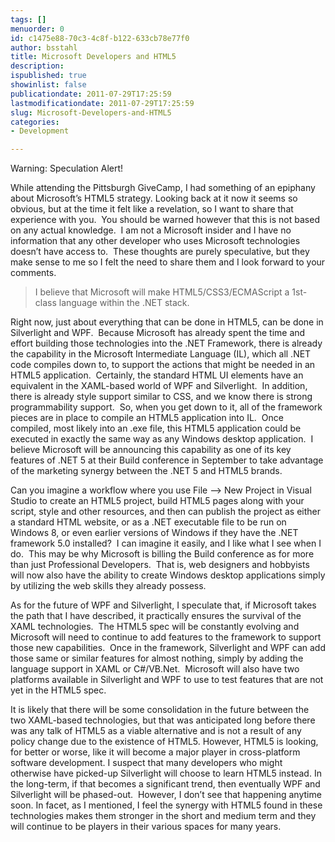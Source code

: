 ```yaml
---
tags: []
menuorder: 0
id: c1475e88-70c3-4c8f-b122-633cb78e77f0
author: bsstahl
title: Microsoft Developers and HTML5
description: 
ispublished: true
showinlist: false
publicationdate: 2011-07-29T17:25:59
lastmodificationdate: 2011-07-29T17:25:59
slug: Microsoft-Developers-and-HTML5
categories:
- Development

---
```


Warning: Speculation Alert!

While attending the Pittsburgh GiveCamp, I had something of an epiphany about Microsoft’s HTML5 strategy. Looking back at it now it seems so obvious, but at the time it felt like a revelation, so I want to share that experience with you.  You should be warned however that this is not based on any actual knowledge.  I am not a Microsoft insider and I have no information that any other developer who uses Microsoft technologies doesn’t have access to.  These thoughts are purely speculative, but they make sense to me so I felt the need to share them and I look forward to your comments.


> I believe that Microsoft will make HTML5/CSS3/ECMAScript a 1st-class language within the .NET stack.


Right now, just about everything that can be done in HTML5, can be done in Silverlight and WPF.  Because Microsoft has already spent the time and effort building those technologies into the .NET Framework, there is already the capability in the Microsoft Intermediate Language (IL), which all .NET code compiles down to, to support the actions that might be needed in an HTML5 application.  Certainly, the standard HTML UI elements have an equivalent in the XAML-based world of WPF and Silverlight.  In addition, there is already style support similar to CSS, and we know there is strong programmability support.  So, when you get down to it, all of the framework pieces are in place to compile an HTML5 application into IL.  Once compiled, most likely into an .exe file, this HTML5 application could be executed in exactly the same way as any Windows desktop application.  I believe Microsoft will be announcing this capability as one of its key features of .NET 5 at their Build conference in September to take advantage of the marketing synergy between the .NET 5 and HTML5 brands.

Can you imagine a workflow where you use File –&gt; New Project in Visual Studio to create an HTML5 project, build HTML5 pages along with your script, style and other resources, and then can publish the project as either a standard HTML website, or as a .NET executable file to be run on Windows 8, or even earlier versions of Windows if they have the .NET framework 5.0 installed?  I can imagine it easily, and I like what I see when I do.  This may be why Microsoft is billing the Build conference as for more than just Professional Developers.  That is, web designers and hobbyists will now also have the ability to create Windows desktop applications simply by utilizing the web skills they already possess.

As for the future of WPF and Silverlight, I speculate that, if Microsoft takes the path that I have described, it practically ensures the survival of the XAML technologies.  The HTML5 spec will be constantly evolving and Microsoft will need to continue to add features to the framework to support those new capabilities.  Once in the framework, Silverlight and WPF can add those same or similar features for almost nothing, simply by adding the language support in XAML or C#/VB.Net.  Microsoft will also have two platforms available in Silverlight and WPF to use to test features that are not yet in the HTML5 spec.

It is likely that there will be some consolidation in the future between the two XAML-based technologies, but that was anticipated long before there was any talk of HTML5 as a viable alternative and is not a result of any policy change due to the existence of HTML5. However, HTML5 is looking, for better or worse, like it will become a major player in cross-platform software development. I suspect that many developers who might otherwise have picked-up Silverlight will choose to learn HTML5 instead. In the long-term, if that becomes a significant trend, then eventually WPF and Silverlight will be phased-out.  However, I don’t see that happening anytime soon. In facet, as I mentioned, I feel the synergy with HTML5 found in these technologies makes them stronger in the short and medium term and they will continue to be players in their various spaces for many years.



